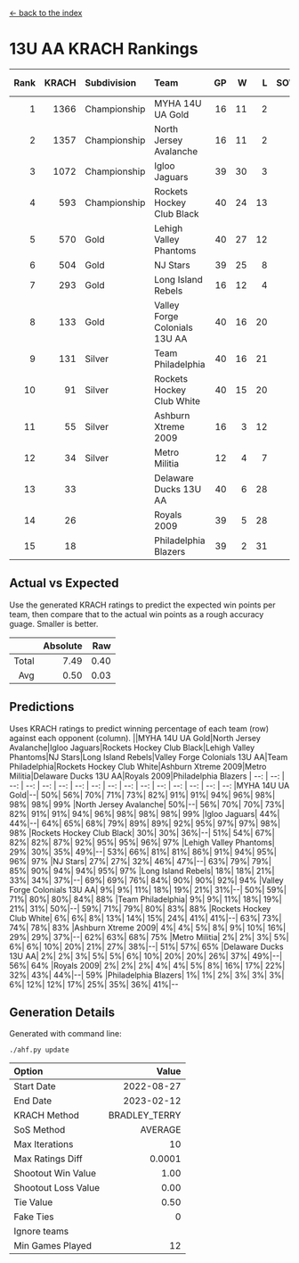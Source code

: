 [<- back to the index](readme.md)
# 13U AA KRACH Rankings
Rank|KRACH|Subdivision|Team|GP|W|L|SOW|SOL|T|SoS|Exp Wins|Win Diff
---:|---:|:---|:---|---:|---:|---:|---:|---:|---:|---:|---:|---:
1|1366|Championship|MYHA 14U UA Gold|16|11|2|1|2|0|600|11.5|-0.5
2|1357|Championship|North Jersey Avalanche|16|11|2|2|1|0|471|12.4|-0.6
3|1072|Championship|Igloo Jaguars|39|30|3|2|4|0|385|30.8|-1.2
4|593|Championship|Rockets Hockey Club Black|40|24|13|2|1|0|591|25.4|-0.6
5|570|Gold|Lehigh Valley Phantoms|40|27|12|1|0|0|462|27.6|-0.4
6|504|Gold|NJ Stars|39|25|8|1|5|0|504|25.7|-0.3
7|293|Gold|Long Island Rebels|16|12|4|0|0|0|121|12.6|0.6
8|133|Gold|Valley Forge Colonials 13U AA|40|16|20|2|2|0|389|18.5|0.5
9|131|Silver|Team Philadelphia|40|16|21|2|1|0|386|18.5|0.5
10|91|Silver|Rockets Hockey Club White|40|15|20|2|3|0|349|17.8|0.8
11|55|Silver|Ashburn Xtreme 2009|16|3|12|0|1|0|750|3.1|0.1
12|34|Silver|Metro Militia|12|4|7|1|0|0|59|5.3|0.3
13|33||Delaware Ducks 13U AA|40|6|28|4|2|0|282|10.5|0.5
14|26||Royals 2009|39|5|28|3|3|0|297|8.4|0.4
15|18||Philadelphia Blazers|39|2|31|4|2|0|297|6.3|0.3

## Actual vs Expected
Use the generated KRACH ratings to predict the expected win points per team, then compare that to the actual win points as a rough accuracy guage. Smaller is better.

||Absolute|Raw
|---:|---:|---:
|Total|7.49|0.40
|Avg|0.50|0.03

## Predictions
Uses KRACH ratings to predict winning percentage of each team (row) against each opponent (column).
||MYHA 14U UA Gold|North Jersey Avalanche|Igloo Jaguars|Rockets Hockey Club Black|Lehigh Valley Phantoms|NJ Stars|Long Island Rebels|Valley Forge Colonials 13U AA|Team Philadelphia|Rockets Hockey Club White|Ashburn Xtreme 2009|Metro Militia|Delaware Ducks 13U AA|Royals 2009|Philadelphia Blazers
| --: | --: | --: | --: | --: | --: | --: | --: | --: | --: | --: | --: | --: | --: | --: | --: 
|MYHA 14U UA Gold|--| 50%| 56%| 70%| 71%| 73%| 82%| 91%| 91%| 94%| 96%| 98%| 98%| 98%| 99%
|North Jersey Avalanche| 50%|--| 56%| 70%| 70%| 73%| 82%| 91%| 91%| 94%| 96%| 98%| 98%| 98%| 99%
|Igloo Jaguars| 44%| 44%|--| 64%| 65%| 68%| 79%| 89%| 89%| 92%| 95%| 97%| 97%| 98%| 98%
|Rockets Hockey Club Black| 30%| 30%| 36%|--| 51%| 54%| 67%| 82%| 82%| 87%| 92%| 95%| 95%| 96%| 97%
|Lehigh Valley Phantoms| 29%| 30%| 35%| 49%|--| 53%| 66%| 81%| 81%| 86%| 91%| 94%| 95%| 96%| 97%
|NJ Stars| 27%| 27%| 32%| 46%| 47%|--| 63%| 79%| 79%| 85%| 90%| 94%| 94%| 95%| 97%
|Long Island Rebels| 18%| 18%| 21%| 33%| 34%| 37%|--| 69%| 69%| 76%| 84%| 90%| 90%| 92%| 94%
|Valley Forge Colonials 13U AA|  9%|  9%| 11%| 18%| 19%| 21%| 31%|--| 50%| 59%| 71%| 80%| 80%| 84%| 88%
|Team Philadelphia|  9%|  9%| 11%| 18%| 19%| 21%| 31%| 50%|--| 59%| 71%| 79%| 80%| 83%| 88%
|Rockets Hockey Club White|  6%|  6%|  8%| 13%| 14%| 15%| 24%| 41%| 41%|--| 63%| 73%| 74%| 78%| 83%
|Ashburn Xtreme 2009|  4%|  4%|  5%|  8%|  9%| 10%| 16%| 29%| 29%| 37%|--| 62%| 63%| 68%| 75%
|Metro Militia|  2%|  2%|  3%|  5%|  6%|  6%| 10%| 20%| 21%| 27%| 38%|--| 51%| 57%| 65%
|Delaware Ducks 13U AA|  2%|  2%|  3%|  5%|  5%|  6%| 10%| 20%| 20%| 26%| 37%| 49%|--| 56%| 64%
|Royals 2009|  2%|  2%|  2%|  4%|  4%|  5%|  8%| 16%| 17%| 22%| 32%| 43%| 44%|--| 59%
|Philadelphia Blazers|  1%|  1%|  2%|  3%|  3%|  3%|  6%| 12%| 12%| 17%| 25%| 35%| 36%| 41%|--

## Generation Details

Generated with command line:
```
./ahf.py update
```

| Option | Value |
| :----- | ----: |
| Start Date | 2022-08-27 |
| End Date | 2023-02-12 |
| KRACH Method | BRADLEY_TERRY |
| SoS Method | AVERAGE |
| Max Iterations | 10 |
| Max Ratings Diff | 0.0001 |
| Shootout Win Value | 1.00 |
| Shootout Loss Value | 0.00 |
| Tie Value | 0.50 |
| Fake Ties | 0 |
| Ignore teams |  |
| Min Games Played | 12 |

